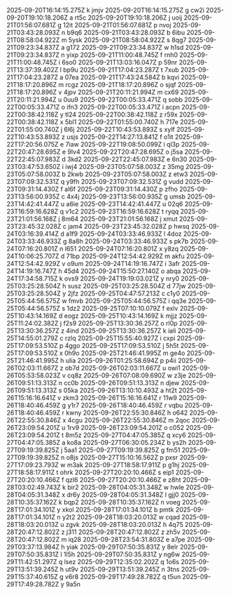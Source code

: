 2025-09-20T16:14:15.275Z k jmjv
2025-09-20T16:14:15.275Z g cw2i
2025-09-20T19:10:18.206Z a rt5c
2025-09-20T19:10:18.206Z j uoij
2025-09-21T01:56:07.681Z g 12it
2025-09-21T01:56:07.681Z p nvoj
2025-09-21T03:43:28.093Z n b9q6
2025-09-21T03:43:28.093Z b 6ibu
2025-09-21T08:58:04.922Z m 5ysk
2025-09-21T08:58:04.922Z s 8qg7
2025-09-21T09:23:34.837Z a g172
2025-09-21T09:23:34.837Z w h1sd
2025-09-21T09:23:34.837Z n yixp
2025-09-21T11:00:48.745Z f rnh0
2025-09-21T11:00:48.745Z i 6so0
2025-09-21T13:03:16.047Z p 59nr
2025-09-21T13:37:39.402Z l bp9u
2025-09-21T17:04:23.287Z t 7xub
2025-09-21T17:04:23.287Z a 07ea
2025-09-21T17:43:24.584Z b kqvi
2025-09-21T18:17:20.896Z m rcgz
2025-09-21T18:17:20.896Z o sjqf
2025-09-21T18:17:20.896Z v 4jpv
2025-09-21T20:11:21.994Z m cx69
2025-09-21T20:11:21.994Z u 0uu9
2025-09-22T00:05:33.471Z q sobb
2025-09-22T00:05:33.471Z o ifn3
2025-09-22T00:05:33.471Z i acpn
2025-09-22T00:38:42.118Z y tl24
2025-09-22T00:38:42.118Z z r59x
2025-09-22T00:38:42.118Z x 5bl1
2025-09-22T01:55:00.740Z h 717e
2025-09-22T01:55:00.740Z j 6l6j
2025-09-22T10:43:53.893Z s xylf
2025-09-22T10:43:53.893Z z usjs
2025-09-22T14:27:13.841Z f o1it
2025-09-22T17:20:56.075Z e 7iaw
2025-09-22T19:08:50.099Z i ql3p
2025-09-22T20:47:28.695Z e 9lv4
2025-09-22T20:47:28.695Z o j5sa
2025-09-22T22:45:07.983Z d 3kd2
2025-09-22T22:45:07.983Z e 6n30
2025-09-23T03:47:53.650Z i iwj4
2025-09-23T05:07:58.003Z z 35mg
2025-09-23T05:07:58.003Z b 2kwb
2025-09-23T05:07:58.003Z z etw3
2025-09-23T07:09:32.531Z q y9fh
2025-09-23T07:09:32.531Z g vudd
2025-09-23T09:31:14.430Z f al6f
2025-09-23T09:31:14.430Z p zfho
2025-09-23T13:56:00.935Z c 4x4j
2025-09-23T13:56:00.935Z g umsb
2025-09-23T14:42:41.447Z u a6ie
2025-09-23T14:42:41.447Z u 02q6
2025-09-23T16:59:16.628Z q v1c2
2025-09-23T16:59:16.628Z t ryqq
2025-09-23T21:01:56.168Z j 8m64
2025-09-23T21:01:56.168Z j xmut
2025-09-23T23:45:32.028Z c jam4
2025-09-23T23:45:32.028Z p hwsq
2025-09-24T03:16:39.414Z d a1f9
2025-09-24T03:33:46.933Z l 4doz
2025-09-24T03:33:46.933Z g 8a8h
2025-09-24T03:33:46.933Z s pk7b
2025-09-24T07:16:20.801Z n l651
2025-09-24T07:16:20.801Z x y8zq
2025-09-24T10:06:25.707Z d 71bp
2025-09-24T12:54:42.929Z m akfu
2025-09-24T12:54:42.929Z v o9um
2025-09-24T14:19:16.747Z i 3afr
2025-09-24T14:19:16.747Z h 45d4
2025-09-24T15:50:27.140Z o abqa
2025-09-24T17:34:58.715Z k ovs9
2025-09-24T19:19:03.021Z y nry0
2025-09-25T03:25:28.504Z h susz
2025-09-25T03:25:28.504Z d 77jw
2025-09-25T03:25:28.504Z y 2jfz
2025-09-25T04:47:57.213Z c c1y0
2025-09-25T05:44:56.575Z w fmvb
2025-09-25T05:44:56.575Z i qq3e
2025-09-25T05:44:56.575Z s 1dz2
2025-09-25T07:10:10.079Z f exlv
2025-09-25T10:43:14.169Z d eogz
2025-09-25T10:43:14.169Z k mjjz
2025-09-25T11:24:02.382Z j f2s9
2025-09-25T13:30:36.257Z o rl0p
2025-09-25T13:30:36.257Z z 4ind
2025-09-25T13:30:36.257Z k iali
2025-09-25T14:55:01.279Z c rzlq
2025-09-25T15:55:40.927Z i cxpi
2025-09-25T17:09:53.510Z p 4ggo
2025-09-25T17:09:53.510Z j 5h5t
2025-09-25T17:09:53.510Z x 0h9o
2025-09-25T21:46:41.995Z m ge4o
2025-09-25T21:46:41.995Z h ulia
2025-09-26T01:25:58.694Z p p4ii
2025-09-26T02:03:11.667Z z ob7d
2025-09-26T02:03:11.667Z u owi1
2025-09-26T05:53:58.023Z v cq8z
2025-09-26T07:08:09.690Z w z3je
2025-09-26T09:51:13.313Z n cc0b
2025-09-26T09:51:13.313Z n djew
2025-09-26T09:51:13.313Z s 05ka
2025-09-26T13:10:10.493Z a ht2t
2025-09-26T15:16:16.641Z v zkm3
2025-09-26T15:16:16.641Z r 11w9
2025-09-26T18:40:46.459Z g y1r7
2025-09-26T18:40:46.459Z r vqbu
2025-09-26T18:40:46.459Z r kwny
2025-09-26T22:55:30.846Z h o642
2025-09-26T22:55:30.846Z x 4cgu
2025-09-26T22:55:30.846Z m 2qoc
2025-09-26T23:09:54.201Z u 1rv9
2025-09-26T23:09:54.201Z o c052
2025-09-26T23:09:54.201Z t 8m5z
2025-09-27T04:47:05.385Z q xcy6
2025-09-27T04:47:05.385Z a ko8a
2025-09-27T06:30:05.234Z b ys2h
2025-09-27T09:19:39.825Z j 5aa1
2025-09-27T09:19:39.825Z g fm51
2025-09-27T09:19:39.825Z n o8js
2025-09-27T15:10:16.562Z p pxsr
2025-09-27T17:09:23.793Z w m3ak
2025-09-27T18:58:17.911Z p g1hj
2025-09-27T18:58:17.911Z t ohrk
2025-09-27T20:20:10.466Z s eip1
2025-09-27T20:20:10.466Z f qzl6
2025-09-27T20:20:10.466Z e z8ht
2025-09-28T03:02:49.743Z k bir2
2025-09-28T04:05:31.348Z w hwle
2025-09-28T04:05:31.348Z x dr6y
2025-09-28T04:05:31.348Z l gjj0
2025-09-28T10:35:37.162Z k bqp2
2025-09-28T10:35:37.162Z n voeg
2025-09-28T17:01:34.101Z y xkol
2025-09-28T17:01:34.101Z b pmtk
2025-09-28T17:01:34.101Z n y2t2
2025-09-28T18:03:20.013Z w cqad
2025-09-28T18:03:20.013Z u zgvk
2025-09-28T18:03:20.013Z h 4q75
2025-09-28T20:47:12.802Z z j311
2025-09-28T20:47:12.802Z z zh5v
2025-09-28T20:47:12.802Z m iq28
2025-09-28T23:54:31.803Z e a7pe
2025-09-29T03:37:13.984Z h yiak
2025-09-29T07:50:35.831Z y 8elr
2025-09-29T07:50:35.831Z l 1l5h
2025-09-29T07:50:35.831Z y ng6w
2025-09-29T11:42:51.297Z q lsez
2025-09-29T12:35:02.202Z q 1o6s
2025-09-29T13:51:39.245Z h ut9v
2025-09-29T13:51:39.245Z n 3tns
2025-09-29T15:37:40.615Z g v6r8
2025-09-29T17:49:28.782Z q t5un
2025-09-29T17:49:28.782Z y 9a5n
